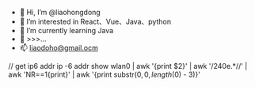 - 👋 Hi, I’m @liaohongdong
- 👀 I’m interested in React、Vue、Java、python
- 🌱 I’m currently learning Java
- 💞️ >>>...
- 📫 liaodoho@gmail.ocm

// get ip6 addr
ip -6 addr show wlan0 | awk '{print $2}' | awk '/240e.*\//' | awk 'NR==1{print}' | awk '{print substr($0, 0, length($0) - 3)}'

<!---
liaohongdong/liaohongdong is a ✨ special ✨ repository because its `README.md` (this file) appears on your GitHub profile.
You can click the Preview link to take a look at your changes.
--->
